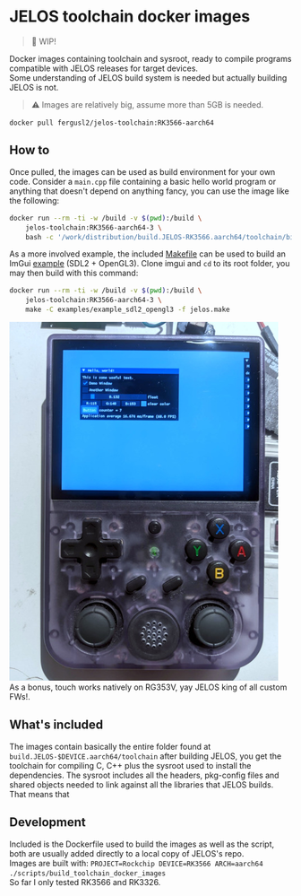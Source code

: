 # JELOS toolchain docker images

> :rotating_light: WIP!

Docker images containing toolchain and sysroot, ready to compile programs compatible with JELOS releases for target devices.  
Some understanding of JELOS build system is needed but actually building JELOS is not.  
> :warning: Images are relatively big, assume more than 5GB is needed.

`docker pull fergusl2/jelos-toolchain:RK3566-aarch64`

## How to

Once pulled, the images can be used as build environment for your own code. Consider a `main.cpp` file containing a basic hello world program or anything that doesn't depend on anything fancy, you can use the image like the following:  
```bash
docker run --rm -ti -w /build -v $(pwd):/build \
    jelos-toolchain:RK3566-aarch64-3 \
    bash -c '/work/distribution/build.JELOS-RK3566.aarch64/toolchain/bin/aarch64-jelos-linux-gnueabi-g++ main.cpp -o main-RK3566'
```

As a more involved example, the included [Makefile](./jelos.make)  can be used to build an ImGui [example](https://github.com/ocornut/imgui/tree/master/examples/example_glfw_opengl3) (SDL2 + OpenGL3). Clone imgui and `cd` to its root folder, you may then build with this command:
```bash
docker run --rm -ti -w /build -v $(pwd):/build \
    jelos-toolchain:RK3566-aarch64-3 \
    make -C examples/example_sdl2_opengl3 -f jelos.make
```
![example](./toolchain_imgui_example.jpeg)  
As a bonus, touch works natively on RG353V, yay JELOS king of all custom FWs!.

## What's included

The images contain basically the entire folder found at `build.JELOS-$DEVICE.aarch64/toolchain` after building JELOS, you get the toolchain for compiling C, C++ plus the sysroot used to install the dependencies. The sysroot includes all the headers, pkg-config files and shared objects needed to link against all the libraries that JELOS builds. That means that 

## Development

Included is the Dockerfile used to build the images as well as the script, both are usually added directly to a local copy of JELOS's repo.  
Images are built with: `PROJECT=Rockchip DEVICE=RK3566 ARCH=aarch64 ./scripts/build_toolchain_docker_images`  
So far I only tested RK3566 and RK3326.
